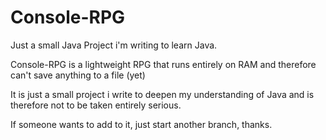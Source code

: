 # Console-RPG
Just a small Java Project i'm writing to learn Java.




Console-RPG is a lightweight RPG that runs entirely on RAM and therefore can't save anything to a file (yet)

It is just a small project i write to deepen my understanding of Java and is therefore not to be taken entirely serious. 

If someone wants to add to it, just start another branch, thanks.
